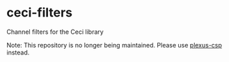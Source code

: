 ceci-filters
============

Channel filters for the Ceci library

Note: This repository is no longer being maintained. Please use [plexus-csp](https://github.com/AppliedMathematicsANU/plexus-csp) instead.

